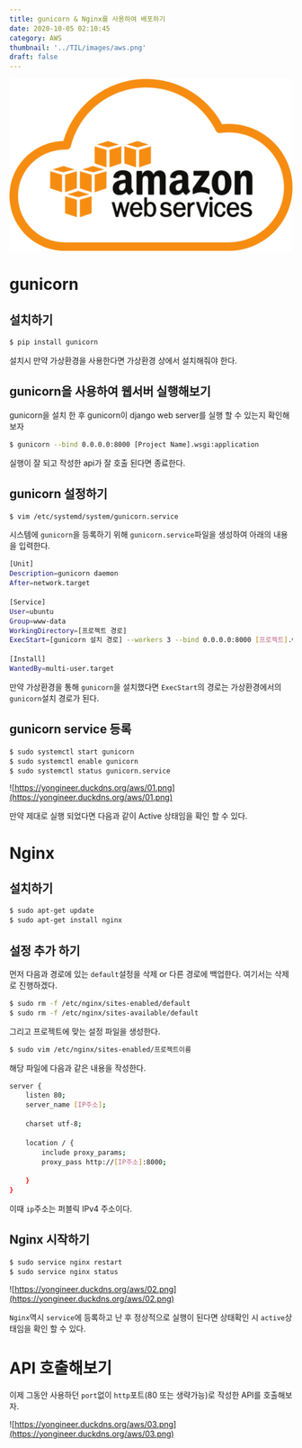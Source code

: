 ```yaml
---
title: gunicorn & Nginx를 사용하여 배포하기
date: 2020-10-05 02:10:45
category: AWS
thumbnail: '../TIL/images/aws.png'
draft: false
---
```


![](../TIL/images/aws.png)

# gunicorn

## 설치하기

```bash
$ pip install gunicorn
```

설치시 만약 가상환경을 사용한다면 가상환경 상에서 설치해줘야 한다.

## gunicorn을 사용하여 웹서버 실행해보기

gunicorn을 설치 한 후 gunicorn이 django web server를 실행 할 수 있는지 확인해 보자

```bash
$ gunicorn --bind 0.0.0.0:8000 [Project Name].wsgi:application
```

실행이 잘 되고 작성한 api가 잘 호출 된다면 종료한다.

## gunicorn 설정하기

```bash
$ vim /etc/systemd/system/gunicorn.service
```

시스템에 `gunicorn`을 등록하기 위해 `gunicorn.service`파일을 생성하여 아래의 내용을 입력한다.

```bash
[Unit]
Description=gunicorn daemon
After=network.target

[Service]
User=ubuntu
Group=www-data
WorkingDirectory=[프로젝트 경로]
ExecStart=[gunicorn 설치 경로] --workers 3 --bind 0.0.0.0:8000 [프로젝트].wsgi:application

[Install]
WantedBy=multi-user.target
```

만약 가상환경을 통해 `gunicorn`을 설치했다면 `ExecStart`의 경로는 가상환경에서의 `gunicorn`설치 경로가 된다.

## gunicorn service 등록

```bash
$ sudo systemctl start gunicorn
$ sudo systemctl enable gunicorn
$ sudo systemctl status gunicorn.service
```

![https://yongineer.duckdns.org/aws/01.png](https://yongineer.duckdns.org/aws/01.png)

만약 제대로 실행 되었다면 다음과 같이 Active 상태임을 확인 할 수 있다.

# Nginx

## 설치하기

```bash
$ sudo apt-get update
$ sudo apt-get install nginx
```

## 설정 추가 하기

먼저 다음과 경로에 있는 `default`설정을 삭제 or 다른 경로에 백업한다. 여기서는 삭제로 진행하겠다.

```bash
$ sudo rm -f /etc/nginx/sites-enabled/default
$ sudo rm -f /etc/nginx/sites-available/default 
```

그리고 프로젝트에 맞는 설정 파일을 생성한다.

```bash
$ sudo vim /etc/nginx/sites-enabled/프로젝트이름
```

해당 파일에 다음과 같은 내용을 작성한다.

```bash
server {
    listen 80;
    server_name [IP주소];

    charset utf-8;

    location / {
        include proxy_params;
        proxy_pass http://[IP주소]:8000;

    }
}
```

이때 `ip`주소는 퍼블릭 IPv4 주소이다.

## Nginx 시작하기

```bash
$ sudo service nginx restart 
$ sudo service nginx status
```

![https://yongineer.duckdns.org/aws/02.png](https://yongineer.duckdns.org/aws/02.png)

`Nginx`역시 `service`에 등록하고 난 후 정상적으로 실행이 된다면 상태확인 시 `active`상태임을 확인 할 수 있다.

# API 호출해보기

이제 그동안 사용하던 `port`없이 `http`포트(80 또는 생략가능)로 작성한 API를 호출해보자.

![https://yongineer.duckdns.org/aws/03.png](https://yongineer.duckdns.org/aws/03.png)
